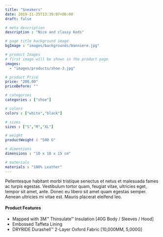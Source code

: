 ```yaml
---
title: "Sneakers"
date: 2019-11-25T13:39:07+06:00
draft: false

# meta description
description : "Nice and classy Keds"

# page title background image
bgImage : "images/backgrounds/banniere.jpg"

# product Images
# first image will be shown in the product page
images:
  - "images/products/shoe-3.jpg"

# product Price
price: "200.00"
priceBefore: ""

# categories
categories : ["shoe"]

# colors 
colors : ["white","black"]

# sizes
sizes : ["S","M","XL"]

# weight
productWeight : "500 G"

# dimentions
dimensions : "10 x 10 x 15 cm"

# materials
materials : "100% Leather"
---
```


Pellentesque habitant morbi tristique senectus et netus et malesuada fames ac turpis egestas. Vestibulum tortor quam, feugiat vitae, ultricies eget, tempor sit amet, ante. Donec eu libero sit amet quam egestas semper. Aenean ultricies mi vitae est. Mauris placerat eleifend leo.

#### Product Features

* Mapped with 3M™ Thinsulate™ Insulation [40G Body / Sleeves / Hood]
* Embossed Taffeta Lining
* DRYRIDE Durashell™ 2-Layer Oxford Fabric [10,000MM, 5,000G]